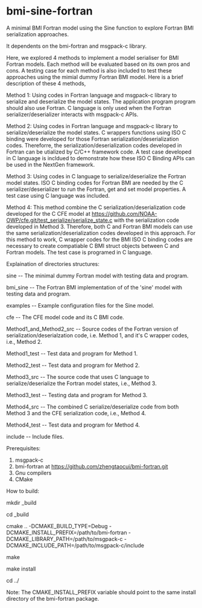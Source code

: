# bmi-sine-fortran
A minimal BMI Fortran model using the Sine function to explore Fortran BMI serialization approaches.

It dependents on the bmi-fortran and msgpack-c library.

Here, we explored 4 methods to implement a model serialiser for BMI Fortran models. Each method will be evaluated based on its own pros and cons. A testing case for each method is also included to test these approaches using the mimial dummy Fortran BMI model. Here is a brief description of these 4 methods,

Method 1: Using codes in Fortran language and msgpack-c library to serialize and deserialize the model states. The application program program should also use Fortran. C language is only used when the Fortran serializer/deserializer interacts with msgpack-c APIs.

Method 2: Using codes in Fortran language and msgpack-c library to serialize/deserialize the model states. C wrappers functions using ISO C binding were developed for those Fortran serialization/deserialization codes. Thereforre, the serialization/deserialization codes developed in Fortran can be utialized by C/C++ framework code. A test case developed in C language is incldued to demonstrate how these ISO C Binding APIs can be used in the NextGen framework.

Method 3: Using codes in C language to serialize/deserialize the Fortran model states. ISO C binding codes for Fortran BMI are needed by the C serializer/deserializer to run the Fortran, get and set model properties. A test case using C language was included.

Method 4: This method combine the C serialization/deserialization code developed for the C CFE model at https://github.com/NOAA-OWP/cfe.git/test_serialize/serialize_state.c with the serialization code developed in Method 3. Therefore, both C and Fortran BMI models can use the same serialization/deserialization codes developed in this approach. For this method to work, C wrapper codes for the BMI ISO C binding codes are necessary to create compatiable C BMI struct objects between C and Fortran models. The test case is programed in C language. 

Explaination of directories structures:

sine -- The minimal dummy Fortran model with testing data and program.

bmi_sine -- The Fortran BMI implementation of of the 'sine' model with testing data and program.

examples -- Example configuration files for the Sine model.

cfe -- The CFE model code and its C BMI code. 

Method1_and_Method2_src -- Source codes of the Fortran version of serialization/deserialzation code, i.e. Method 1, and it's C wrapper codes, i.e., Method 2.

Method1_test -- Test data and program for Method 1.

Method2_test -- Test data and program for Method 2.

Method3_src -- The source code that uses C language to serialize/deserialize the Fortran model states, i.e., Method 3.

Method3_test -- Testing data and program for Method 3.

Method4_src -- The combined C serialize/deserialize code from both Method 3 and  the CFE serialization code, i.e., Method 4.

Method4_test -- Test data and program for Method 4.

include -- Include files.

Prerequisites:

1) msgpack-c
3) bmi-fortran at https://github.com/zhengtaocui/bmi-fortran.git
4) Gnu compilers 
5) CMake

How to build:

mkdir _build

cd _build

cmake .. -DCMAKE_BUILD_TYPE=Debug -DCMAKE_INSTALL_PREFIX=/path/to/bmi-fortran -DCMAKE_LIBRARY_PATH=/path/to/msgpack-c  -DCMAKE_INCLUDE_PATH=/path/to/msgpack-c/include

make

make install

cd ../

Note: The CMAKE_INSTALL_PREFIX variable should point to the same install directory of the bmi-fortran package.
